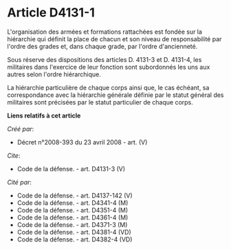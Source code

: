 # Article D4131-1

L'organisation des armées et formations rattachées est fondée sur la hiérarchie qui définit la place de chacun et son niveau
de responsabilité par l'ordre des grades et, dans chaque grade, par l'ordre d'ancienneté. 

Sous réserve des dispositions des articles D. 4131-3 et D. 4131-4, les militaires dans l'exercice de leur fonction sont
subordonnés les uns aux autres selon l'ordre hiérarchique. 

La hiérarchie particulière de chaque corps ainsi que, le cas échéant, sa correspondance avec la hiérarchie générale définie
par le statut général des militaires sont précisées par le statut particulier de chaque corps.

**Liens relatifs à cet article**

_Créé par_:

  - Décret n°2008-393 du 23 avril 2008 - art. (V)

_Cite_:

  - Code de la défense. - art. D4131-3 (V)

_Cité par_:

  - Code de la défense. - art. D4137-142 (V)
  - Code de la défense. - art. D4341-4 (M)
  - Code de la défense. - art. D4351-4 (M)
  - Code de la défense. - art. D4361-4 (M)
  - Code de la défense. - art. D4371-3 (M)
  - Code de la défense. - art. D4381-4 (VD)
  - Code de la défense. - art. D4382-4 (VD)
